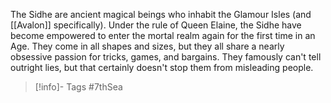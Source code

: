 The Sidhe are ancient magical beings who inhabit the Glamour Isles (and [[Avalon]] specifically).  Under the rule of Queen Elaine, the Sidhe have become empowered to enter the mortal realm again for the first time in an Age.  They come in all shapes and sizes, but they all share a nearly obsessive passion for tricks, games, and bargains.  They famously can't tell outright lies, but that certainly doesn't stop them from misleading people.

> [!info]- Tags
> #7thSea 

